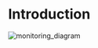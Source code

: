 # Introduction

![monitoring_diagram](https://github.com/user-attachments/assets/78abb27a-a6dc-4be0-ad35-b809a7602420)

